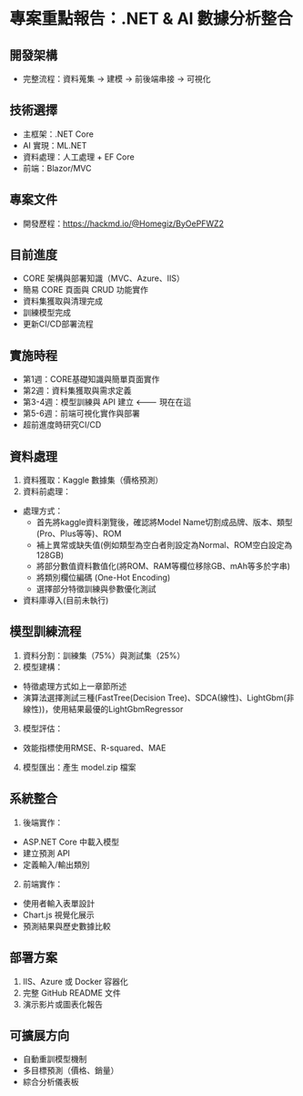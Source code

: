 # 專案重點報告：.NET & AI 數據分析整合

## 開發架構

- 完整流程：資料蒐集 → 建模 → 前後端串接 → 可視化

## 技術選擇

- 主框架：.NET Core
- AI 實現：ML.NET
- 資料處理：人工處理 + EF Core
- 前端：Blazor/MVC

## 專案文件

- 開發歷程：https://hackmd.io/@Homegiz/ByOePFWZ2

## 目前進度

- CORE 架構與部署知識（MVC、Azure、IIS）
- 簡易 CORE 頁面與 CRUD 功能實作
- 資料集獲取與清理完成
- 訓練模型完成
- 更新CI/CD部署流程

## 實施時程

- 第1週：CORE基礎知識與簡單頁面實作
- 第2週：資料集獲取與需求定義  
- 第3-4週：模型訓練與 API 建立 <--- 現在在這
- 第5-6週：前端可視化實作與部署
- 超前進度時研究CI/CD

## 資料處理

1. 資料獲取：Kaggle 數據集（價格預測）
2. 資料前處理：
- 處理方式：
  * 首先將kaggle資料瀏覽後，確認將Model Name切割成品牌、版本、類型(Pro、Plus等等)、ROM
  * 補上異常或缺失值(例如類型為空白者則設定為Normal、ROM空白設定為128GB)
  * 將部分數值資料數值化(將ROM、RAM等欄位移除GB、mAh等多於字串)
  * 將類別欄位編碼 (One-Hot Encoding)
  * 選擇部分特徵訓練與參數優化測試 
- 資料庫導入(目前未執行)

## 模型訓練流程

1. 資料分割：訓練集（75%）與測試集（25%）
2. 模型建構：
- 特徵處理方式如上一章節所述
- 演算法選擇測試三種(FastTree(Decision Tree)、SDCA(線性)、LightGbm(非線性))，使用結果最優的LightGbmRegressor

3. 模型評估：

- 效能指標使用RMSE、R-squared、MAE

4. 模型匯出：產生 model.zip 檔案

## 系統整合

1. 後端實作：

- ASP.NET Core 中載入模型
- 建立預測 API
- 定義輸入/輸出類別

2. 前端實作：

- 使用者輸入表單設計
- Chart.js 視覺化展示
- 預測結果與歷史數據比較

## 部署方案

1. IIS、Azure 或 Docker 容器化
2. 完整 GitHub README 文件
3. 演示影片或圖表化報告

## 可擴展方向

- 自動重訓模型機制
- 多目標預測（價格、銷量）
- 綜合分析儀表板
